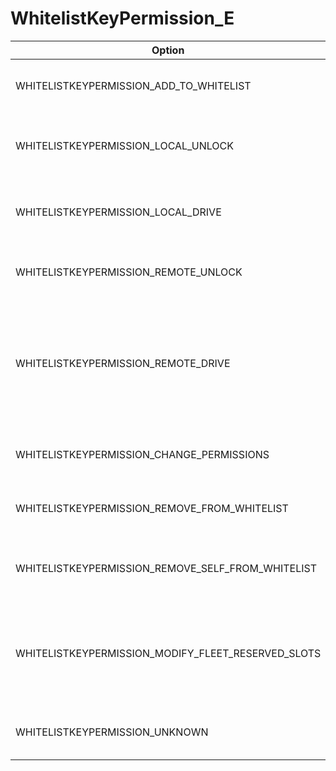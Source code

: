 # WhitelistKeyPermission_E

Option|Description
-|-
WHITELISTKEYPERMISSION_ADD_TO_WHITELIST|Permission to add new keys to whitelist
WHITELISTKEYPERMISSION_LOCAL_UNLOCK|Permission to authenticate the car to unlock
WHITELISTKEYPERMISSION_LOCAL_DRIVE|Permission to authenticate the car to drive/unlock
WHITELISTKEYPERMISSION_REMOTE_UNLOCK|Permission to manually unlock the car
WHITELISTKEYPERMISSION_REMOTE_DRIVE|Permission to open a 2 minute period within the car can be started by anyone, aka, keyless entry
WHITELISTKEYPERMISSION_CHANGE_PERMISSIONS|Permission to change other's/own permissions
WHITELISTKEYPERMISSION_REMOVE_FROM_WHITELIST|Permission to remove other's from the whitelist
WHITELISTKEYPERMISSION_REMOVE_SELF_FROM_WHITELIST|Permission to remove oneself from the whitelist
WHITELISTKEYPERMISSION_MODIFY_FLEET_RESERVED_SLOTS|Presumably permission to change some slots resereved for Tesla reserved slots
WHITELISTKEYPERMISSION_UNKNOWN|Unknown permissions go here and do nothing
